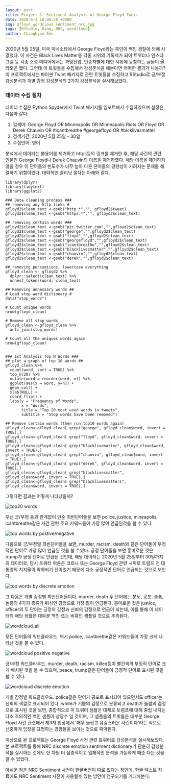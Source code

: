 ```yaml
---
layout: post
title: Project 1: Sentiment Analysis of George Floyd Twets
date: 2020-6-3 18:09:50 +0300
img: gfloyd_wordcloud_sentiment_nrc.jpg
tags: [RStudio, Bing, NRC, wordcloud]
author: Changhyun Ahn
---
```

2020년 5월 25일, 미국 미네소타에서 George Floyd라는 흑인이 백인 경찰에 의해 사망했다. 이 사건은 Black Lives Matter등 각종 시위의 기폭제가 되어 트위터나 인스타그램 등 각종 소셜 미디어에서는 과잉진압, 인종차별에 대한 시위에 동참하는 글들이 올라오곤 했다. 그런데 이 트윗들을 수집해서 감성분석을 해본다면 어떠한 결과가 나올까? 이 프로젝트에서는 파이썬 Twint 패키지로 관련 트윗들을 수집하고 RStudio로 긍/부정 감성분석과 개별 감정 감성분석의 2가지 감성분석을 실시해보았다.

### 데이터 수집 절차

데이터 수집은 Python Spyder에서 Twint 패키지를 임포트해서 수집하였으며 설정은 다음과 같다.

1. 검색어: George Floyd OR Minneapolis OR Minneapolis Riots OR Floyd OR Derek Chauvin OR #icantbreathe #georgefloyd OR #blcklivesmatter
2. 검색기간: 2020년 5월 25일 - 30일
3. 수집언어: 영어

분석에서 데이터는 불용어를 제거하고 https등의 링크를 제거한 후, 해당 사건의 관련 인물인 George Floyd나 Derek Chauvin의 이름을 제거하였다. 해당 이름을 제거하지 않을 경우 이 단어들의 빈도수가 너무 높아 다른 단어들의 경향성이 가려지는 문제를 해결하기 위함이었다. 대략적인 클리닝 절차는 아래와 같다.
```
library(dplyr)
library(tidytext)
library(ggplot2)

### Data cleaning process ###
## removing any http links #
gfloyd2$clean_text <-gsub("http.*","", gfloyd2$tweet)
gfloyd2$clean_text <-gsub("https.*","", gfloyd2$clean_text)

## removing certain words ###
gfloyd2$clean_text <-gsub("pic.twitter.com","",gfloyd2$clean_text)
gfloyd2$clean_text <-gsub("george","",gfloyd2$clean_text)
gfloyd2$clean_text <-gsub("floyd","",gfloyd2$clean_text)
gfloyd2$clean_text <-gsub("georgefloyd","",gfloyd2$clean_text)
gfloyd2$clean_text <-gsub("icantbreathe","",gfloyd2$clean_text)
gfloyd2$clean_text <-gsub("blacklivesmatter","",gfloyd2$clean_text)
gfloyd2$clean_text <-gsub("chauvin","",gfloyd2$clean_text)
gfloyd2$clean_text <-gsub("derek","",gfloyd2$clean_text)

## removing puncuations, lowercase everything
gfloyd_clean <- gfloyd2 %>%
  dplyr::select(clean_text) %>%
  unnest_tokens(word, clean_text)

## Removing unnessary words ##
# Load stop word dictionary #
data("stop_words")

# Count unique words
nrow(gfloyd_clean)

# Remove all stop words
gfloyd_clean <-gfloyd_clean %>%
  anti_join(stop_words)

# Count all the uniques words again
nrow(gfloyd_clean)


### 1st Analysis Top N Words ###
## plot a graph of top 10 words ##
gfloyd_clean %>%
  count(word, sort = TRUE) %>%
  top_n(20) %>%
  mutate(word = reorder(word, n)) %>%
  ggplot(aes(x = word, y=n)) +
  geom_col() +
  xlab(NULL) +
  coord_flip() +
  labs(y = "Frequency of Words",
       x = "Words",
       title = "Top 20 most used words in tweets",
       subtitle = "Stop words have been removed")

## Remove certain words (then run top10 words again)
gfloyd_clean<-gfloyd_clean[ grep("george", gfloyd_clean$word, invert = TRUE),]
gfloyd_clean<-gfloyd_clean[ grep("floyd", gfloyd_clean$word, invert = TRUE),]
gfloyd_clean<-gfloyd_clean[ grep("blacklivematter", gfloyd_clean$word, invert = TRUE),]
gfloyd_clean<-gfloyd_clean[ grep("chauvin", gfloyd_clean$word, invert = TRUE),]
gfloyd_clean<-gfloyd_clean[ grep("derek", gfloyd_clean$word, invert = TRUE),]
gfloyd_clean<-gfloyd_clean[ grep("blacklivesmatter", gfloyd_clean$word, invert = TRUE),]
gfloyd_clean<-gfloyd_clean[ grep("blacklivesmatters", gfloyd_clean$word, invert = TRUE),]
```


그렇다면 결과는 어떻게 나타났을까?

![top20 words]({{site.baseurl}}/images/pages/gfloyd_top20.jpg)

우선 긍/부정 등과 관계없이 단순 최빈단어들을 보면 police, justice, mineapolis, icantbreathe같은 사건 관련 주요 키워드들이 가장 많이 언급된것을 볼 수 있다.

![top words by postive/negative]({{site.baseurl}}/images/pages/gfloyd_sentiment.jpg)

다음으로 긍/부정별 최빈단어들을 보면, murder, racism, death와 같은 단어들이 부정적인 단어로 가장 많이 언급된 것을 볼 수있다. 긍정 단어들을 보면 흥미로운 것은 trump가 긍정 단어로 언급된 것인데, 해당 데이터는 2020년 5월 25일부터 30일까지의 데이터로, 당시 트위터 여론은 코로나 또는 George Floyd 관련 시위로 트럼프 전 대통령의 지지율이 악화되기 전이었기 때문에 다소 긍정적인 단어로 언급되는 것으로 보인다.

![top words by discrete emotion]({{site.baseurl}}/images/pages/gfloyd_sentiment_NRC.jpg)

그 다음은 개별 감정별 최빈단어들이다. murder, death 두 단어에는 분노, 공포, 슬픔, 놀람의 4가지 종류가 뒤섞인 감정으로 가장 많이 언급된다. 흥미로운 것은 justice, officer의 두 단어는 긍정의 감정과 신뢰의 감정으로 언급이 되는데, 이를 통해 이 데이터의 해당 샘플은 대부분 백인 또는 비흑인 샘플일 것으로 추측된다.

![wordcloud_all]({{site.baseurl}}/images/pages/gfloyd_wordcloud.jpg)

모든 단어들의 워드클라우드. 역시 police, icantbrethe같은 키워드들이 가장 크게 나타난 것을 볼 수 있다.

![wordcloud positive negative]({{site.baseurl}}/images/pages/gfloyd_wordcloud_sentiment.jpg)

긍/부정 워드클라우드. murder, death, racism, killed등이 빨간색의 부정적 단어로 크게 배치된 것을 볼 수 있으며, peace, trump같은 단어들이 긍정적 단어로 표시된 것을 볼 수 있다.

![wordcloud discrete emotion]({{site.baseurl}}/images/pages/gfloyd_wordcloud_sentiment_nrc.jpg)

개별 감정별 워드클라우드. police같은 단어가 공포로 표시되어 있으면서도 officer는 신뢰의 색깔로 표시되어 있다. white가 기쁨의 감정으로 분류되고 death가 놀람의 감정으로 표시된 것을 보면, 종합적으로 이 트위터 샘플은 대체로 트럼프에 대해 중립 내지는 다소 호의적인 백인 샘플이 상당수 일 것이며, 그 샘플들의 트윗들은 대부분 George Floyd 사건 관련해서 제3자 입장에서 '매우 놀랍고 유감스러운 사건이다'라는 식으로 신중하게 입장을 표명하는 경향들을 보이는 것으로 파악된다.

이상으로 본 프로젝트는 George Floyd 사건 관련 트위터로 감성분석을 실시해보았다.
본 프로젝트를 통해 NRC discrete emotion sentiment dictionary가 단순히 감성분석을 실시하는 것에도 한 차원 더 심층적이고 입체적인 분석을 가능하게 해준 다는 것을 알 수 있었다.

아쉬운 점은 NRC Sentiment 사전이 한글버전이 따로 없다는 점인데, 한글 텍스트 자료에도 NRC Sentiment 사전이 사용될수 있는 방안이 연구되기를 기대해본다.
